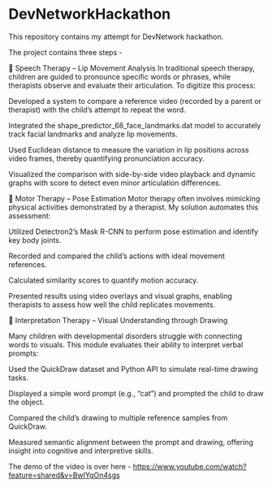 # DevNetworkHackathon
This repository contains my attempt for DevNetwork hackathon.

The project contains three steps - 



🔹 Speech Therapy – Lip Movement Analysis
In traditional speech therapy, children are guided to pronounce specific words or phrases, while therapists observe and evaluate their articulation. To digitize this process:

Developed a system to compare a reference video (recorded by a parent or therapist) with the child’s attempt to repeat the word.

Integrated the shape_predictor_68_face_landmarks.dat model to accurately track facial landmarks and analyze lip movements.

Used Euclidean distance to measure the variation in lip positions across video frames, thereby quantifying pronunciation accuracy.

Visualized the comparison with side-by-side video playback and dynamic graphs with score to detect even minor articulation 
differences.




🔹 Motor Therapy – Pose Estimation
Motor therapy often involves mimicking physical activities demonstrated by a therapist. My solution automates this assessment:

Utilized Detectron2’s Mask R-CNN to perform pose estimation and identify key body joints.

Recorded and compared the child’s actions with ideal movement references.

Calculated similarity scores to quantify motion accuracy.

Presented results using video overlays and visual graphs, enabling therapists to assess how well the child replicates movements.




🔹 Interpretation Therapy – Visual Understanding through Drawing

Many children with developmental disorders struggle with connecting words to visuals. This module evaluates their ability to interpret verbal prompts:

Used the QuickDraw dataset and Python API to simulate real-time drawing tasks.

Displayed a simple word prompt (e.g., “cat”) and prompted the child to draw the object.

Compared the child’s drawing to multiple reference samples from QuickDraw.

Measured semantic alignment between the prompt and drawing, offering insight into cognitive and interpretive skills.



The demo of the video is over here - https://www.youtube.com/watch?feature=shared&v=BwIYqOn4sgs
